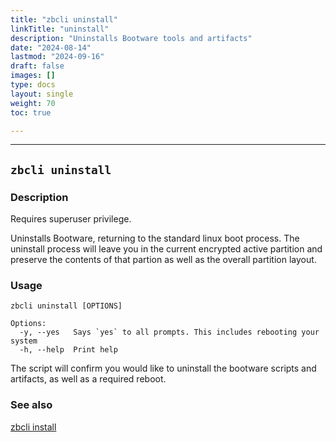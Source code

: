 ```yaml
---
title: "zbcli uninstall"
linkTitle: "uninstall"
description: "Uninstalls Bootware tools and artifacts"
date: "2024-08-14"
lastmod: "2024-09-16"
draft: false
images: []
type: docs
layout: single
weight: 70
toc: true

---
```


-----


## `zbcli uninstall`


### Description

Requires superuser privilege. 

Uninstalls Bootware, returning to the standard linux boot process. The uninstall process will leave you in the current encrypted active partition and preserve the contents of that partion as well as the overall partition layout.

### Usage 

```
zbcli uninstall [OPTIONS]

Options:
  -y, --yes   Says `yes` to all prompts. This includes rebooting your system
  -h, --help  Print help
```

The script will confirm you would like to uninstall the bootware scripts and artifacts, as well as a required reboot.


### See also

[zbcli install](../install)

